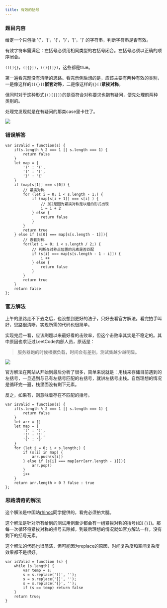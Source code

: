 ```yaml
---
title: 有效的括号
---
```

### 题目内容
给定一个只包括 '('，')'，'{'，'}'，'['，']' 的字符串，判断字符串是否有效。

有效字符串需满足：左括号必须用相同类型的右括号闭合。左括号必须以正确的顺序闭合。

`()[]{}`，`([{}])`，`((){[]})`，这些都是true。

第一遍看完题没有清晰的思路。看完示例后想的是，应该主要有两种有效的类别，一是像这样的`([{}])`**嵌套对称**，二是像这样的`{}[]`**紧挨对称**。

但同时对于这种形式`{()[{}]}`的是否符合对称要求也抱有疑问，便先处理前两种类别的。

处理完发现就是在有疑问的那类case里卡住了。

![](https://i.loli.net/2020/03/10/auY8sb7L4RyGj6x.png)

### 错误解答
```
var isValid = function(s) {
    if(s.length % 2 === 1 || s.length === 1) {
        return false
    }
    let map = {
        ')' : '(',
        ']' : '[',
        '}' : '{'
    }
    if (map[s[1]] === s[0]) {
        // 紧挨对称
        for (let i = 0; i < s.length - 1;) {
            if (map[s[i + 1]] === s[i] ) {
                // 加2是因为紧挨对称是以组的形式出现
                i = i + 2
            } else {
                return false
            }
        }
        return true
    } else if (s[0] === map[s[s.length - 1]]){
        // 嵌套对称
        for(let i = 0; i < s.length / 2;) {
            // 判断与对称点位置的元素是否匹配
            if (s[i] === map[s[s.length - 1 - i]]) {
                i ++ 
            } else {
                return false
            }
        }
        return true
    }
    return false
};
```

### 官方解法
上午的思路走不下去之后，也没想到更好的法子，只好去看官方解法。看完拍手叫好，思路很清晰，实现所需的代码也很简单。

实现完后一看，应该刷题以来最好看的击败率，但这个击败率其实是不稳定的。其中原因也求证过LeetCode内部人员，原话是：
> 服务器跑的时候根据负载，时间会有差别，测试集越少越明显。

![](https://i.loli.net/2020/03/10/s1hebpKmQ7NUDg2.png)

官方解法在网站从开始到最后分析了很多，简单来说就是：用栈来存储目前遇到的左括号，一旦遇到与已有左括号匹配的右括号，就讲左括号出栈。自然理想的情况是循环完一遍，栈里面没有剩下元素。

反之，如果有，则意味着存在不匹配的括号。
```
var isValid = function(s) {
    if(s.length % 2 === 1 || s.length === 1) {
        return false
    }
    let arr = []
    let map = {
        '(' : ')',
        '[' : ']',
        '{' : '}'
    }
    for (let i = 0; i < s.length;) {
        if (s[i] in map) {
            arr.push(s[i])
        } else if (s[i] === map[arr[arr.length - 1]]){
            arr.pop()
        }
        i++
    }
    return arr.length > 0 ? false : true
};
```

### 思路清奇的解法
这个解法是中国站[rhinoc](https://leetcode-cn.com/problems/valid-parentheses/solution/javascript-you-xiao-de-gua-hao-by-rhinoc/)同学提供的，看完必须拍大腿。

这个解法是针对所有给到的测试用例至少都会有一组紧挨对称的括号(如`[{}]`)。那每一次循环将紧挨对称的括号去除掉，到最后理想的情况就如官方解法一样，没有剩下的括号元素。

这个解法的代码也很简洁，但可能因为replace的原因，时间复杂度和空间复杂度效果都不是很好。

```
var isValid = function (s) {
    while (s.length) {
        var temp = s;
        s = s.replace('()', '');
        s = s.replace('[]', '');
        s = s.replace('{}', '');
        if (s == temp) return false
    }
    return true;
}
```